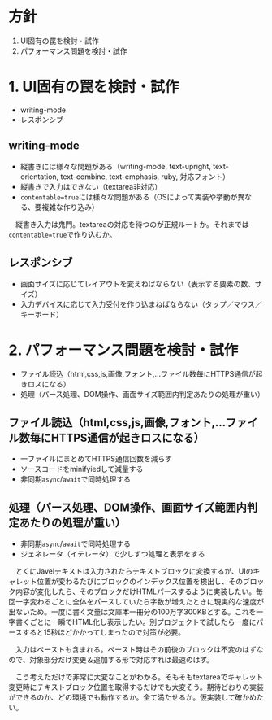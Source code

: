 # 方針

1. UI固有の罠を検討・試作
2. パフォーマンス問題を検討・試作

# 1. UI固有の罠を検討・試作

* writing-mode
* レスポンシブ

## writing-mode

* 縦書きには様々な問題がある（writing-mode, text-upright, text-orientation, text-combine, text-emphasis, ruby, 対応フォント）
* 縦書きで入力はできない（textarea非対応）
* `contentable=true`には様々な問題がある（OSによって実装や挙動が異なる、要複雑な作り込み）

　縦書き入力は鬼門。textareaの対応を待つのが正規ルートか。それまでは`contentable=true`で作り込むか。

## レスポンシブ

* 画面サイズに応じてレイアウトを変えねばならない（表示する要素の数、サイズ）
* 入力デバイスに応じて入力受付を作り込まねばならない（タップ／マウス／キーボード）

# 2. パフォーマンス問題を検討・試作

* ファイル読込（html,css,js,画像,フォント,...ファイル数毎にHTTPS通信が起きロスになる）
* 処理（パース処理、DOM操作、画面サイズ範囲内判定あたりの処理が重い）

## ファイル読込（html,css,js,画像,フォント,...ファイル数毎にHTTPS通信が起きロスになる）

* 一ファイルにまとめてHTTPS通信回数を減らす
* ソースコードをminifyiedして減量する
* 非同期`async`/`await`で同時処理する

## 処理（パース処理、DOM操作、画面サイズ範囲内判定あたりの処理が重い）

* 非同期`async`/`await`で同時処理する
* ジェネレータ（イテレータ）で少しずつ処理と表示をする

　とくにJavelテキストは入力されたらテキストブロックに変換するが、UIのキャレット位置が変わるたびにブロックのインデックス位置を検出し、そのブロック内容が変化したら、そのブロックだけHTMLパースするように実装したい。毎回一字変わるごとに全体をパースしていたら字数が増えたときに現実的な速度が出ないため。一度に書く文量は文庫本一冊分の100万字300KBとする。これを一字書くごとに一瞬でHTML化し表示したい。別プロジェクトで試したら一度にパースすると15秒ほどかかってしまったので対策が必要。

　入力はペーストも含まれる。ペースト時はその前後のブロックは不変のはずなので、対象部分だけ変更＆追加する形で対応すれば最速のはず。

　こう考えただけで非常に大変なことがわかる。そもそもtextareaでキャレット変更時にテキストブロック位置を取得するだけでも大変そう。期待どおりの実装ができるのか、どの環境でも動作するか。全て満たせるか。仮実装して確かめたい。



